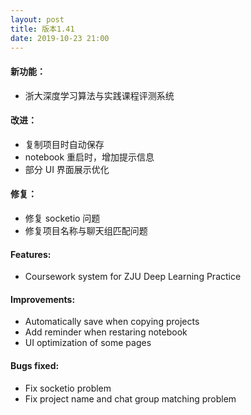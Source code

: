 ```yaml
---
layout: post
title: 版本1.41
date: 2019-10-23 21:00
---
```

#### 新功能：
- 浙大深度学习算法与实践课程评测系统

#### 改进：
- 复制项目时自动保存
- notebook 重启时，增加提示信息
- 部分 UI 界面展示优化


#### 修复：
- 修复 socketio 问题
- 修复项目名称与聊天组匹配问题

#### Features:
- Coursework system for ZJU Deep Learning Practice 

#### Improvements:
- Automatically save when copying projects
- Add reminder when restaring notebook
- UI optimization of some pages

#### Bugs fixed:
- Fix socketio problem
- Fix project name and chat group matching problem
